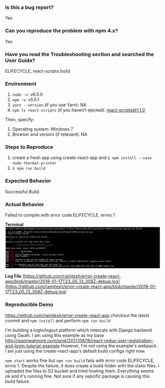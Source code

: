 <!--
  PLEASE DON'T DELETE THIS TEMPLATE UNTIL YOU HAVE READ THE FIRST SECTION.
-->

### Is this a bug report?

Yes

<!--
  If you answered "Yes":

    We expect that it will take you about 30 minutes to produce a high-quality bug report.
    While this may seem like a lot, putting care into issues helps us fix them faster.
    For bug reports, it is REQUIRED to fill the rest of this template, or the issue will be closed.

  If you answered "No":

    If this is a question or a discussion, you may delete this template and write in a free form.
    Note that we don't provide help for webpack questions after ejecting.
    You can find webpack docs at https://webpack.js.org/.

  Now scroll below!
-->


### Can you reproduce the problem with npm 4.x?

<!--
  Many errors, especially related to "missing modules", are due to npm bugs.
  Which version of npm are you running? You can find out by checking:

    npm -v

  If it's not starting with 4, try to install npm 4.x:

    npm install -g npm@4
    cd your_project_directory
    rm -rf node_modules
    npm cache clear
    npm install

  Then try to reproduce the issue again.
  Can you still reproduce it?

  Note: Please try this even if you are using Yarn. Yarn also has bugs.
-->

Yes


### Have you read the Troubleshooting section and searched the User Guide?

<!--
  There are a few common documented problems, such as watcher not detecting changes.
  They are described in the Troubleshooting section of the User Guide:

  https://github.com/facebookincubator/create-react-app/blob/master/packages/react-scripts/template/README.md#troubleshooting

  Have you read that section, and have you searched the User Guide for symptoms of your problem?
  Please write the answer below:
-->

ELIFECYCLE, react-scripts build


### Environment

<!--
  Please fill in all the relevant fields by running these commands in terminal.
-->

1. `node -v`: v6.5.0
2. `npm -v`: v5.5.1
4. `yarn --version` (if you use Yarn): NA
3. `npm ls react-scripts` (if you haven’t ejected): react-scripts@1.1.0

Then, specify:

1. Operating system: Windows 7
2. Browser and version (if relevant): NA


### Steps to Reproduce

<!--
  How would you describe your issue to someone who doesn’t know you or your project?
  Try to write a sequence of steps that anybody can repeat to see the issue.
-->


1. create a fresh app using create-react-app and `$ npm install --save node-thermal-printer`
2. `$ npm run build`


### Expected Behavior

<!--
  How did you expect the tool to behave?
  It’s fine if you’re not sure your understanding is correct.
  Just write down what you thought would happen.
-->

Successful Build.


### Actual Behavior

<!--
  Did something go wrong?
  Is something broken, or not behaving as you expected?
  Describe this section in detail, and attach screenshots if possible.
-->
Failed to compile with error code ELIFECYCLE, errno 1

**Terminal**
![alt text](https://github.com/rainitesh/error-create-react-app/blob/master/build-error.JPG)


**Log File**
[https://github.com/rainitesh/error-create-react-app/blob/master/2018-01-17T23_05_13_308Z-debug.log]
(https://github.com/rainitesh/error-create-react-app/blob/master/2018-01-17T23_05_13_308Z-debug.log)

### Reproducible Demo

<!--
  Please share a project that reproduces the issue.
  There are two ways to do it:

    * Create a new app and try to reproduce the issue in it.
      This is useful if you roughly know where the problem is, or can’t share the real code.

    * Or, copy your app and remove things until you’re left with the minimal reproducible demo.
      This is useful for finding the root cause. You may then optionally create a new project.

  This is a good guide to creating bug demos: https://stackoverflow.com/help/mcve
  Once you’re done, push the project to GitHub and paste the link to it below:
-->

https://github.com/rainitesh/error-create-react-app
checkout the latest commit and `npm install` and perform `npm run build`

<!--
  What happens if you skip this step?

  Someone will read your bug report, and maybe will be able to help you,
  but it’s unlikely that it will get much attention from the team. Eventually,
  the issue will likely get closed in favor of issues that have reproducible demos.

  Please remember that:

    * Issues without reproducible demos have a very low priority.
    * The person fixing the bug would have to do that anyway. Please be respectful of their time.
    * You might figure out the issues yourself as you work on extracting it.

  Thanks for helping us help you!
-->
I'm building a login/logout platform which intercats with Django backend using Oauth. I am using this example as my base http://jasonwatmore.com/post/2017/09/16/react-redux-user-registration-and-login-tutorial-example However, I'm not using the example's webpack. I am just using the create-react-app's default build configs right now. 

`npm start` works fine but `npm run build` fails with error code ELIFECYCLE, errno 1. Despite the failure, it does create a build folder with the static files. I uploaded the files to S3 bucket and tried hosting them. Everything seems ok and it's running fine. Not sure if any sepcific package is causing this build failure.
